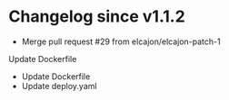 # Changelog since v1.1.2
- Merge pull request #29 from elcajon/elcajon-patch-1

Update Dockerfile 
- Update Dockerfile 
- Update deploy.yaml 
